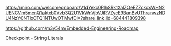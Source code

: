 https://miro.com/welcomeonboard/V1dYekc0RlhSRk1XalZGeEZZckcxWHN2UENCVm5mcnQ1aktxb0Vvb3Q2U1VkWnVjbVJiRVZycE9BanBvUThranwzNDU4NzY0NTIxOTQ1NTUwOTMwfDI=?share_link_id=684441809398

https://github.com/m3y54m/Embedded-Engineering-Roadmap

Checkpoint - String Literals